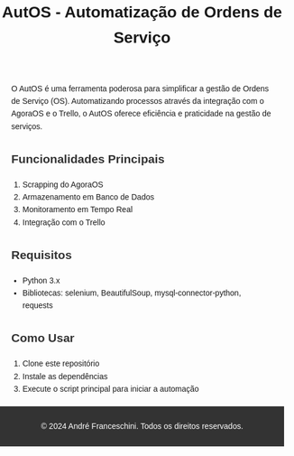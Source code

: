 <!DOCTYPE html>
<html lang="pt-br">
<head>
    <meta charset="UTF-8">
    <meta name="viewport" content="width=device-width, initial-scale=1.0">
    <title>AutOS - Automatização de Ordens de Serviço</title>
    <link rel="stylesheet" href="styles.css">
</head>
<body>
    <header>
        <h1>AutOS - Automatização de Ordens de Serviço</h1>
    </header>
    <section id="description">
        <p>O AutOS é uma ferramenta poderosa para simplificar a gestão de Ordens de Serviço (OS). Automatizando processos através da integração com o AgoraOS e o Trello, o AutOS oferece eficiência e praticidade na gestão de serviços.</p>
        <h2>Funcionalidades Principais</h2>
        <ol>
            <li>Scrapping do AgoraOS</li>
            <li>Armazenamento em Banco de Dados</li>
            <li>Monitoramento em Tempo Real</li>
            <li>Integração com o Trello</li>
        </ol>
    </section>
    <section id="requirements">
        <h2>Requisitos</h2>
        <ul>
            <li>Python 3.x</li>
            <li>Bibliotecas: selenium, BeautifulSoup, mysql-connector-python, requests</li>
        </ul>
    </section>
    <section id="usage">
        <h2>Como Usar</h2>
        <ol>
            <li>Clone este repositório</li>
            <li>Instale as dependências</li>
            <li>Execute o script principal para iniciar a automação</li>
        </ol>
    </section>
    <footer>
        <p>&copy; 2024 André Franceschini. Todos os direitos reservados.</p>
    </footer>
</body>
<style>
    body {
        font-family: Arial, sans-serif;
        line-height: 1.6;
        margin: 0;
        padding: 0;
    }
    
    header {
        background-color: #333;
        color: #fff;
        padding: 20px;
        text-align: center;
    }
    
    h1 {
        margin: 0;
    }
    
    section {
        margin: 20px;
    }
    
    h2 {
        color: #333;
    }
    
    ol, ul {
        margin: 10px 0;
        padding-left: 20px;
    }
    
    footer {
        background-color: #333;
        color: #fff;
        padding: 10px 20px;
        text-align: center;
    }
</style>
</html>
